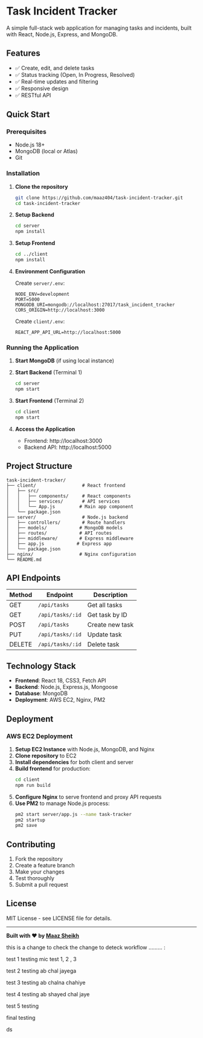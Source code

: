 # Task Incident Tracker

A simple full-stack web application for managing tasks and incidents, built with React, Node.js, Express, and MongoDB.

## Features

- ✅ Create, edit, and delete tasks
- ✅ Status tracking (Open, In Progress, Resolved)
- ✅ Real-time updates and filtering
- ✅ Responsive design
- ✅ RESTful API

## Quick Start

### Prerequisites

- Node.js 18+
- MongoDB (local or Atlas)
- Git

### Installation

1. **Clone the repository**

   ```bash
   git clone https://github.com/maaz404/task-incident-tracker.git
   cd task-incident-tracker
   ```

2. **Setup Backend**

   ```bash
   cd server
   npm install
   ```

3. **Setup Frontend**

   ```bash
   cd ../client
   npm install
   ```

4. **Environment Configuration**

   Create `server/.env`:

   ```env
   NODE_ENV=development
   PORT=5000
   MONGODB_URI=mongodb://localhost:27017/task_incident_tracker
   CORS_ORIGIN=http://localhost:3000
   ```

   Create `client/.env`:

   ```env
   REACT_APP_API_URL=http://localhost:5000
   ```

### Running the Application

1. **Start MongoDB** (if using local instance)

2. **Start Backend** (Terminal 1)

   ```bash
   cd server
   npm start
   ```

3. **Start Frontend** (Terminal 2)

   ```bash
   cd client
   npm start
   ```

4. **Access the Application**
   - Frontend: http://localhost:3000
   - Backend API: http://localhost:5000

## Project Structure

```
task-incident-tracker/
├── client/                 # React frontend
│   ├── src/
│   │   ├── components/     # React components
│   │   ├── services/       # API services
│   │   └── App.js         # Main app component
│   └── package.json
├── server/                 # Node.js backend
│   ├── controllers/        # Route handlers
│   ├── models/            # MongoDB models
│   ├── routes/            # API routes
│   ├── middleware/        # Express middleware
│   ├── app.js            # Express app
│   └── package.json
├── nginx/                 # Nginx configuration
└── README.md
```

## API Endpoints

| Method | Endpoint         | Description     |
| ------ | ---------------- | --------------- |
| GET    | `/api/tasks`     | Get all tasks   |
| GET    | `/api/tasks/:id` | Get task by ID  |
| POST   | `/api/tasks`     | Create new task |
| PUT    | `/api/tasks/:id` | Update task     |
| DELETE | `/api/tasks/:id` | Delete task     |

## Technology Stack

- **Frontend**: React 18, CSS3, Fetch API
- **Backend**: Node.js, Express.js, Mongoose
- **Database**: MongoDB
- **Deployment**: AWS EC2, Nginx, PM2

## Deployment

### AWS EC2 Deployment

1. **Setup EC2 Instance** with Node.js, MongoDB, and Nginx
2. **Clone repository** to EC2
3. **Install dependencies** for both client and server
4. **Build frontend** for production:
   ```bash
   cd client
   npm run build
   ```
5. **Configure Nginx** to serve frontend and proxy API requests
6. **Use PM2** to manage Node.js process:
   ```bash
   pm2 start server/app.js --name task-tracker
   pm2 startup
   pm2 save
   ```

## Contributing

1. Fork the repository
2. Create a feature branch
3. Make your changes
4. Test thoroughly
5. Submit a pull request

## License

MIT License - see LICENSE file for details.

---

**Built with ❤️ by [Maaz Sheikh](https://github.com/maaz404)**

this is a change to check the change to deteck workflow ......... :

test 1 testing mic test 1, 2 , 3

test 2 testing ab chal jayega

test 3 testing ab chalna chahiye

test 4 testing ab shayed chal jaye

test 5 testing


final testing
  


  ds
